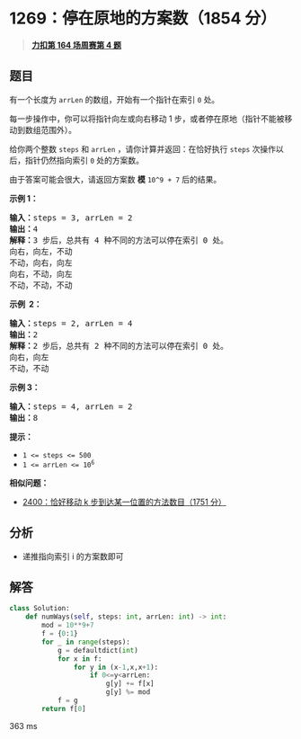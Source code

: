 # 1269：停在原地的方案数（1854 分）


> <u>**[力扣第 164 场周赛第 4 题](https://leetcode.cn/problems/number-of-ways-to-stay-in-the-same-place-after-some-steps/)**</u>

## 题目

<p>有一个长度为 <code>arrLen</code> 的数组，开始有一个指针在索引 <code>0</code> 处。</p>

<p>每一步操作中，你可以将指针向左或向右移动 1 步，或者停在原地（指针不能被移动到数组范围外）。</p>

<p>给你两个整数 <code>steps</code> 和 <code>arrLen</code> ，请你计算并返回：在恰好执行 <code>steps</code> 次操作以后，指针仍然指向索引 <code>0</code> 处的方案数。</p>

<p>由于答案可能会很大，请返回方案数 <strong>模</strong> <code>10^9 + 7</code> 后的结果。</p>



<p><strong>示例 1：</strong></p>

<pre>
<strong>输入：</strong>steps = 3, arrLen = 2
<strong>输出：</strong>4
<strong>解释：</strong>3 步后，总共有 4 种不同的方法可以停在索引 0 处。
向右，向左，不动
不动，向右，向左
向右，不动，向左
不动，不动，不动
</pre>

<p><strong>示例  2：</strong></p>

<pre>
<strong>输入：</strong>steps = 2, arrLen = 4
<strong>输出：</strong>2
<strong>解释：</strong>2 步后，总共有 2 种不同的方法可以停在索引 0 处。
向右，向左
不动，不动
</pre>

<p><strong>示例 3：</strong></p>

<pre>
<strong>输入：</strong>steps = 4, arrLen = 2
<strong>输出：</strong>8
</pre>



<p><strong>提示：</strong></p>

<ul>
<li><code>1 <= steps <= 500</code></li>
<li><code>1 <= arrLen <= 10<sup>6</sup></code></li>
</ul>


**相似问题：**
- [2400：恰好移动 k 步到达某一位置的方法数目（1751 分）](/leetcode/2400)


## 分析

- 递推指向索引 i 的方案数即可
## 解答


```python
class Solution:
    def numWays(self, steps: int, arrLen: int) -> int:
        mod = 10**9+7
        f = {0:1}
        for _ in range(steps):
            g = defaultdict(int)
            for x in f:
                for y in (x-1,x,x+1):
                    if 0<=y<arrLen:
                        g[y] += f[x]
                        g[y] %= mod
            f = g
        return f[0]
```
363 ms
